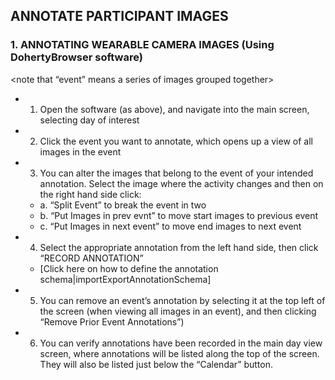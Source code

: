 ## ANNOTATE PARTICIPANT IMAGES
<can be done anytime after participant image data has been downloaded>

### 1. ANNOTATING WEARABLE CAMERA IMAGES (Using DohertyBrowser software)
<note that “event” means a series of images grouped together>
* 1.	Open the software (as above), and navigate into the main screen, selecting day of interest
* 2.	Click the event you want to annotate, which opens up a view of all images in the event
* 3.	You can alter the images that belong to the event of your intended annotation. Select the image where the activity changes and then on the right hand side click:
  * a.	“Split Event” to break the event in two
  * b.	“Put Images in prev evnt” to move start images to previous event 
  * c.	“Put Images in next event” to move end images to next event 
* 4.	Select the appropriate annotation from the left hand side, then click “RECORD ANNOTATION”
  * [Click here on how to define the annotation schema|importExportAnnotationSchema]
* 5.	You can remove an event’s annotation by selecting it at the top left of the screen (when viewing all images in an event), and then clicking “Remove Prior Event Annotations”)
* 6.	You can verify annotations have been recorded in the main day view screen, where annotations will be listed along the top of the screen. They will also be listed just below the “Calendar” button.